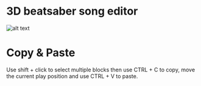 # 3D beatsaber song editor
![alt text](https://github.com/Ikeiwa/3D-beatsaber-song-editor/blob/master/logo.png?raw=true)

# Copy & Paste
Use shift + click to select multiple blocks then use CTRL + C to copy, move the current play position and use CTRL + V to paste.
